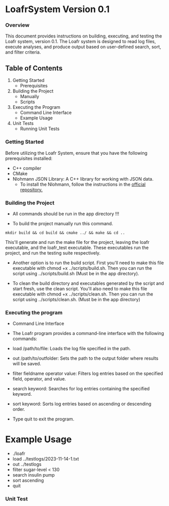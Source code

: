 # LoafrSystem Version 0.1

### Overview

This document provides instructions on building, executing, and testing the Loafr system, version 0.1. The Loafr system is designed to read log files, execute analyses, and produce output based on user-defined search, sort, and filter criteria.

## Table of Contents

1. Getting Started
   - Prerequisites
2. Building the Project
   - Manually
   - Scripts
3. Executing the Program
   - Command Line Interface
   - Example Usage
4. Unit Tests
   - Running Unit Tests

### Getting Started

Before utilizing the Loafr System, ensure that you have the following prerequisites installed:

- C++ compiler
- CMake
- Nlohmann JSON Library: A C++ library for working with JSON data.
  - To install the Nlohmann, follow the instructions in the [official repository.](https://github.com/nlohmann/json)

### Building the Project

- All commands should be run in the app directory !!!

- To build the project manually run this command.

```
mkdir build && cd build && cmake ../ && make && cd ..
```

This'll generate and run the make file for the project, leaving the loafr executable, and the loafr_test executable.
These executables run the project, and run the testing suite respectively.

- Another option is to run the build script. First you'll need to make this file executable with chmod +x ../scripts/build.sh.
  Then you can run the script using ../scripts/build.sh (Must be in the app directory).

- To clean the build directory and executables generated by the script and start fresh, use the clean script.
  You'll also need to make this file executable with chmod +x ../scripts/clean.sh.
  Then you can run the script using ../scripts/clean.sh. (Must be in the app directory)

### Executing the program

- Command Line Interface
- The Loafr program provides a command-line interface with the following commands:

- load /path/to/file: Loads the log file specified in the path.
- out /path/to/outfolder: Sets the path to the output folder where results will be saved.
- filter fieldname operator value: Filters log entries based on the specified field, operator, and value.
- search keyword: Searches for log entries containing the specified keyword.
- sort keyword: Sorts log entries based on ascending or descending order.
- Type quit to exit the program.

# Example Usage

- ./loafr
- load ../testlogs/2023-11-14-1.txt
- out ../testlogs
- filter sugar-level < 130
- search insulin pump
- sort ascending
- quit

### Unit Test

